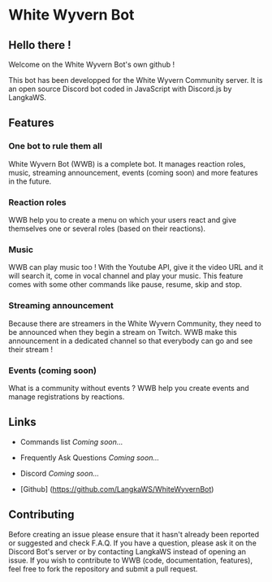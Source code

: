 # White Wyvern Bot

## Hello there !

Welcome on the White Wyvern Bot's own github !

This bot has been developped for the White Wyvern Community server.
It is an open source Discord bot coded in JavaScript with Discord.js by LangkaWS.

## Features

### One bot to rule them all
White Wyvern Bot (WWB) is a complete bot. It manages reaction roles, music, streaming announcement, events (coming soon) and more features in the future.

### Reaction roles
WWB help you to create a menu on which your users react and give themselves one or several roles (based on their reactions).

### Music
WWB can play music too ! With the Youtube API, give it the video URL and it will search it, come in vocal channel and play your music.
This feature comes with some other commands like pause, resume, skip and stop.

### Streaming announcement
Because there are streamers in the White Wyvern Community, they need to be announced when they begin a stream on Twitch. WWB make this announcement in a dedicated channel so that everybody can go and see their stream !

### Events (coming soon)
What is a community without events ? WWB help you create events and manage registrations by reactions.

## Links

* Commands list
*Coming soon...*

* Frequently Ask Questions
*Coming soon...*

* Discord
*Coming soon...*

* [Github] (https://github.com/LangkaWS/WhiteWyvernBot)

## Contributing
Before creating an issue please ensure that it hasn't already been reported or suggested and check F.A.Q.
If you have a question, please ask it on the Discord Bot's server or by contacting LangkaWS instead of opening an issue.
If you wish to contribute to WWB (code, documentation, features), feel free to fork the repository and submit a pull request.
